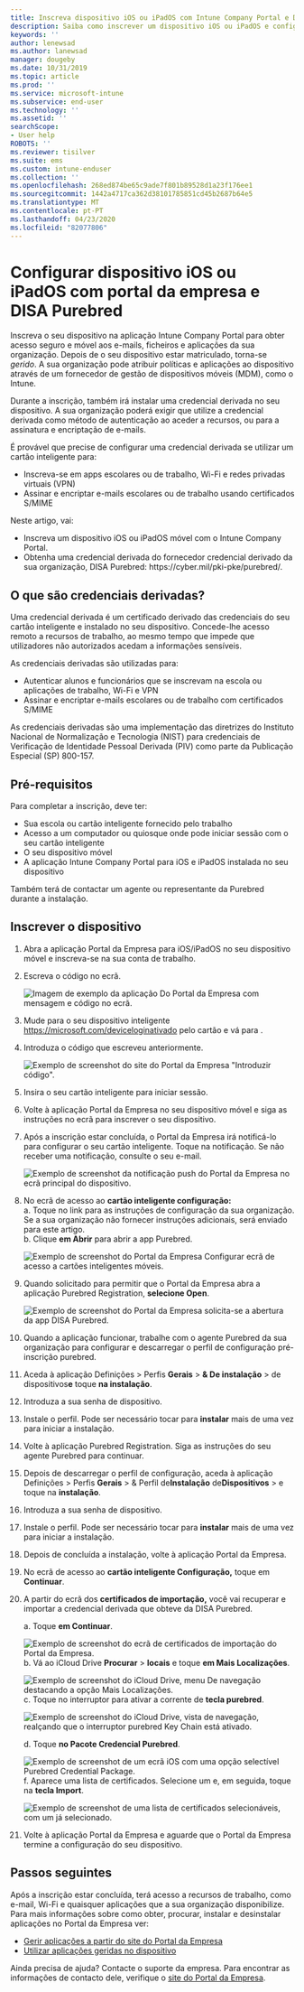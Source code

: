 ```yaml
---
title: Inscreva dispositivo iOS ou iPadOS com Intune Company Portal e DISA Purebred
description: Saiba como inscrever um dispositivo iOS ou iPadOS e configurar a autenticação credencial derivada com DISA Purebred.
keywords: ''
author: lenewsad
ms.author: lanewsad
manager: dougeby
ms.date: 10/31/2019
ms.topic: article
ms.prod: ''
ms.service: microsoft-intune
ms.subservice: end-user
ms.technology: ''
ms.assetid: ''
searchScope:
- User help
ROBOTS: ''
ms.reviewer: tisilver
ms.suite: ems
ms.custom: intune-enduser
ms.collection: ''
ms.openlocfilehash: 268ed874be65c9ade7f801b89528d1a23f176ee1
ms.sourcegitcommit: 1442a4717ca362d38101785851cd45b2687b64e5
ms.translationtype: MT
ms.contentlocale: pt-PT
ms.lasthandoff: 04/23/2020
ms.locfileid: "82077806"
---
```

# <a name="set-up-ios-or-ipados-device-with-company-portal-and-disa-purebred"></a>Configurar dispositivo iOS ou iPadOS com portal da empresa e DISA Purebred  

Inscreva o seu dispositivo na aplicação Intune Company Portal para obter acesso seguro e móvel aos e-mails, ficheiros e aplicações da sua organização. Depois de o seu dispositivo estar matriculado, torna-se *gerido*. A sua organização pode atribuir políticas e aplicações ao dispositivo através de um fornecedor de gestão de dispositivos móveis (MDM), como o Intune.  

Durante a inscrição, também irá instalar uma credencial derivada no seu dispositivo. A sua organização poderá exigir que utilize a credencial derivada como método de autenticação ao aceder a recursos, ou para a assinatura e encriptação de e-mails. 

É provável que precise de configurar uma credencial derivada se utilizar um cartão inteligente para:

* Inscreva-se em apps escolares ou de trabalho, Wi-Fi e redes privadas virtuais (VPN)
* Assinar e encriptar e-mails escolares ou de trabalho usando certificados S/MIME  

Neste artigo, vai:  

   * Inscreva um dispositivo iOS ou iPadOS móvel com o Intune Company Portal.  
   * Obtenha uma credencial derivada do fornecedor credencial derivado da sua organização, DISA Purebred: https:\//cyber.mil/pki-pke/purebred/.  

## <a name="what-are-derived-credentials"></a>O que são credenciais derivadas?  
Uma credencial derivada é um certificado derivado das credenciais do seu cartão inteligente e instalado no seu dispositivo. Concede-lhe acesso remoto a recursos de trabalho, ao mesmo tempo que impede que utilizadores não autorizados acedam a informações sensíveis.  

As credenciais derivadas são utilizadas para: 
* Autenticar alunos e funcionários que se inscrevam na escola ou aplicações de trabalho, Wi-Fi e VPN
* Assinar e encriptar e-mails escolares ou de trabalho com certificados S/MIME

As credenciais derivadas são uma implementação das diretrizes do Instituto Nacional de Normalização e Tecnologia (NIST) para credenciais de Verificação de Identidade Pessoal Derivada (PIV) como parte da Publicação Especial (SP) 800-157.  

## <a name="prerequisites"></a>Pré-requisitos

 Para completar a inscrição, deve ter:

* Sua escola ou cartão inteligente fornecido pelo trabalho
* Acesso a um computador ou quiosque onde pode iniciar sessão com o seu cartão inteligente
* O seu dispositivo móvel
* A aplicação Intune Company Portal para iOS e iPadOS instalada no seu dispositivo   

Também terá de contactar um agente ou representante da Purebred durante a instalação.      

## <a name="enroll-device"></a>Inscrever o dispositivo  
1. Abra a aplicação Portal da Empresa para iOS/iPadOS no seu dispositivo móvel e inscreva-se na sua conta de trabalho.  

2. Escreva o código no ecrã.  

    ![Imagem de exemplo da aplicação Do Portal da Empresa com mensagem e código no ecrã.](./media/copy-code-intercede.png)  
3. Mude para o seu dispositivo inteligente https://microsoft.com/deviceloginativado pelo cartão e vá para . 
4. Introduza o código que escreveu anteriormente.  

    ![Exemplo de screenshot do site do Portal da Empresa "Introduzir código".](./media/enter-code-intercede.png)   

5. Insira o seu cartão inteligente para iniciar sessão.  
6. Volte à aplicação Portal da Empresa no seu dispositivo móvel e siga as instruções no ecrã para inscrever o seu dispositivo.  
7. Após a inscrição estar concluída, o Portal da Empresa irá notificá-lo para configurar o seu cartão inteligente. Toque na notificação. Se não receber uma notificação, consulte o seu e-mail.   

    ![Exemplo de screenshot da notificação push do Portal da Empresa no ecrã principal do dispositivo.](./media/action-required-in-app-intercede.png)  
8. No ecrã de acesso ao **cartão inteligente configuração:**  
    a. Toque no link para as instruções de configuração da sua organização. Se a sua organização não fornecer instruções adicionais, será enviado para este artigo.  
    b. Clique **em Abrir** para abrir a app Purebred.  

    ![Exemplo de screenshot do Portal da Empresa Configurar ecrã de acesso a cartões inteligentes móveis.](./media/smart-card-open-disa-purebred.png)  
9. Quando solicitado para permitir que o Portal da Empresa abra a aplicação Purebred Registration, **selecione Open**.   

    ![Exemplo de screenshot do Portal da Empresa solicita-se a abertura da app DISA Purebred.](./media/open-app-prompt-disa-purbred.png)  
10. Quando a aplicação funcionar, trabalhe com o agente Purebred da sua organização para configurar e descarregar o perfil de configuração pré-inscrição purebred.   
11. Aceda à aplicação Definições > Perfis **Gerais** > **& De instalação** > de dispositivos**e** toque **na instalação**.  
12. Introduza a sua senha de dispositivo.  
13. Instale o perfil. Pode ser necessário tocar para **instalar** mais de uma vez para iniciar a instalação. 
14. Volte à aplicação Purebred Registration. Siga as instruções do seu agente Purebred para continuar.  
 
15. Depois de descarregar o perfil de configuração, aceda à aplicação Definições > Perfis **Gerais** > & Perfil de**Instalação** de**Dispositivos** > e toque na **instalação**.   
16.  Introduza a sua senha de dispositivo.
17. Instale o perfil. Pode ser necessário tocar para **instalar** mais de uma vez para iniciar a instalação. 
18. Depois de concluída a instalação, volte à aplicação Portal da Empresa.  
19.  No ecrã de acesso ao **cartão inteligente Configuração,** toque em **Continuar**.  

20. A partir do ecrã dos **certificados de importação,** você vai recuperar e importar a credencial derivada que obteve da DISA Purebred.  

    a. Toque **em Continuar**.   

    ![Exemplo de screenshot do ecrã de certificados de importação do Portal da Empresa.](./media/import-certificate-disa-purebred.png)  
    b. Vá ao iCloud Drive **Procurar** > **locais** e toque **em Mais Localizações**.  

    ![Exemplo de screenshot do iCloud Drive, menu De navegação destacando a opção Mais Localizações.](./media/icloud-drive-more-locations.png)  
    c. Toque no interruptor para ativar a corrente de **tecla purebred**.  

    ![Exemplo de screenshot do iCloud Drive, vista de navegação, realçando que o interruptor purebred Key Chain está ativado.](./media/icloud-drive-enable-purebred-keychain.png)   

    d. Toque **no Pacote Credencial Purebred**.  

    ![Exemplo de screenshot de um ecrã iOS com uma opção selectível Purebred Credential Package.](./media/purebred-credential-package.png)  
    f. Aparece uma lista de certificados. Selecione um e, em seguida, toque na **tecla Import**.  

    ![Exemplo de screenshot de uma lista de certificados selecionáveis, com um já selecionado.](./media/import-purebred-keychain.png) 
21. Volte à aplicação Portal da Empresa e aguarde que o Portal da Empresa termine a configuração do seu dispositivo.   

## <a name="next-steps"></a>Passos seguintes  
Após a inscrição estar concluída, terá acesso a recursos de trabalho, como e-mail, Wi-Fi e quaisquer aplicações que a sua organização disponibilize. Para mais informações sobre como obter, procurar, instalar e desinstalar aplicações no Portal da Empresa ver:

* [Gerir aplicações a partir do site do Portal da Empresa](manage-apps-cpweb.md)  
* [Utilizar aplicações geridas no dispositivo](use-managed-apps-on-your-device-ios.md)  

Ainda precisa de ajuda? Contacte o suporte da empresa. Para encontrar as informações de contacto dele, verifique o [site do Portal da Empresa](https://go.microsoft.com/fwlink/?linkid=2010980).
